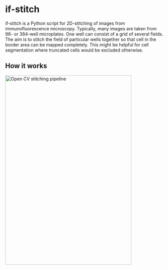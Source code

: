 # if-stitch

if-stitch is a Python script for 2D-stitching of images from immunofluorescence microscopy.
Typically, many images are taken from 96- or 384-well microplates. One well can consist of a grid of several fields.
The aim is to stitch the field of particular wells together so that cell in the border area can be mapped completely.
This might be helpful for cell segmentation where truncated cells would be excluded otherwise.

## How it works

<img src="https://https://github.com/marx-alex/if-stitch/blob/master/image_stitching_opencv_pipeline.png" align="center"
     alt="Open CV stitching pipeline" width="401" height="600">